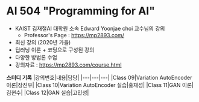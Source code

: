 # AI 504 "Programming for AI"
- KAIST 김재철AI 대학원 소속 Edward Yoonjae choi 교수님의 강의
    - Professor's Page : https://mp2893.com/
- 최신 강의 (2020년 가을)
- 딥러닝 이론 + 코딩으로 구성된 강의
- 다양한 방법론 수업
- 강의자료 : https://mp2893.com/course.html


**스터디 기록**
|강의번호|내용|담당|
|---|---|---|
|Class 09|Variation AutoEncoder 이론|장진우|
|Class 10|Variation AutoEncoder 실습|홍재성|
|Class 11|GAN 이론|김현수|
|Class 12|GAN 실습|고민성|
